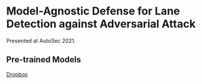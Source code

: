 # Model-Agnostic Defense for Lane Detection against Adversarial Attack

Presented at AutoSec 2021.

## Pre-trained Models
[Dropbox](https://www.dropbox.com/s/xj0szw7lkfzmia9/exp0.7z?dl=0)
